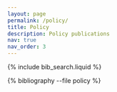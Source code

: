```yaml
---
layout: page
permalink: /policy/
title: Policy
description: Policy publications
nav: true
nav_order: 3
---
```


<!-- _pages/policy.md -->

<!-- Bibsearch Feature -->

{% include bib_search.liquid %}

<div class="publications">

{% bibliography --file policy %}

</div>
